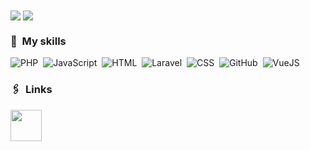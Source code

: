 <a>
  <img align="center" src="https://github-readme-stats.vercel.app/api?username=UgurUtar&show_icons=true&theme=synthwave" />
</a>
<a>
  <img align="center" src="https://github-readme-stats.vercel.app/api/top-langs/?username=UgurUtar&layout=compact&theme=synthwave" />
</a>


### 📏 &nbsp;My skills

![PHP](https://img.shields.io/badge/-PHP-333333?style=flat&logo=PHP)&nbsp;
![JavaScript](https://img.shields.io/badge/-JavaScript-333333?style=flat&logo=javascript)&nbsp;
![HTML](https://img.shields.io/badge/-HTML-333333?style=flat&logo=HTML5)&nbsp;
![Laravel](https://img.shields.io/badge/-Laravel-333333?style=flat&logo=laravel)&nbsp;
![CSS](https://img.shields.io/badge/-CSS-333333?style=flat&logo=CSS3&logoColor=1572B6)&nbsp;
![GitHub](https://img.shields.io/badge/-GitHub-333333?style=flat&logo=github)&nbsp;
![VueJS](https://img.shields.io/badge/-VueJS-333333?style=flat&logo=vuedotjs)&nbsp;

### 🖇 &nbsp;Links

<p align="left">
<a href="https://www.linkedin.com/in/ugur-utar/"><img height="50" src="https://img.icons8.com/fluent/144/000000/linkedin.png"/></a>
</p>
